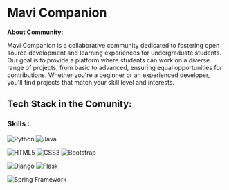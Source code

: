 # Mavi Companion

**About Community:**

Mavi Companion is a collaborative community dedicated to fostering open source development and learning experiences for undergraduate students. Our goal is to provide a platform where students can work on a diverse range of projects, from basic to advanced, ensuring equal opportunities for contributions. Whether you're a beginner or an experienced developer, you'll find projects that match your skill level and interests.

## Tech Stack in the Comunity:

<h3 align="left">Skills :</h3>

<p>
  <img src="https://img.shields.io/badge/python-3670A0?style=for-the-badge&logo=python&logoColor=ffdd54" alt="Python">
  <img src="https://img.shields.io/badge/java-%23ED8B00.svg?style=for-the-badge&logo=openjdk&logoColor=white" alt="Java">
</p>
<p>
  <img src="https://img.shields.io/badge/html5-%23E34F26.svg?style=for-the-badge&logo=html5&logoColor=white" alt="HTML5">
  <img src="https://img.shields.io/badge/css3-%231572B6.svg?style=for-the-badge&logo=css3&logoColor=white" alt="CSS3">
  <img src="https://img.shields.io/badge/bootstrap-%238511FA.svg?style=for-the-badge&logo=bootstrap&logoColor=white" alt="Bootstrap">
</p>
<p>
  <img src="https://img.shields.io/badge/django-%23092E20.svg?style=for-the-badge&logo=django&logoColor=white" alt="Django">
  <img src="https://img.shields.io/badge/flask-%23000000.svg?style=for-the-badge&logo=flask&logoColor=white" alt="Flask">
</p>
<p>
  <img src="https://img.shields.io/badge/spring-%236DB33F.svg?style=for-the-badge&logo=spring&logoColor=white" alt="Spring Framework">
</p>
